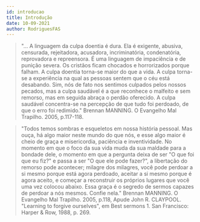 ```yaml
---
id: introducao
title: Introdução
date: 10-09-2021
author: RodriguesFAS
---
```


> "... A linguagem da culpa doentia é dura. Ela é exigente, abusiva, censurada, rejeitadora, acusadora, incriminatória, condenatória, reprovadora e repreensora. É uma linguagem de impaciência e de punição severa. Os cristãos ficam chocados e horrorizados porque falham. A culpa doentia torna-se maior do que a vida. A culpa torna-se a experiência na qual as pessoas sentem que o céu está desabando. Sim, nós de fato nos sentimos culpados pelos nossos pecados, mas a culpa saudável é a que reconhece o malfeito e sem remorso, mas em seguida abraça o perdão oferecido. A culpa saudável concentra-se na percepção de que tudo foi perdoado, de que o erro foi redimido."  Brennan MANNING. O Evangelho Mal Trapilho. 2005, p.117-118.


> "Todos temos sombras e esqueletos em nossa história pessoal. Mas ouça, há algo maior neste mundo do que nós, e esse algo maior é cheio de graça e misericordia, paciência e inventividade. No momento em que o foco da sua vida muda da sua maldade para a bondade dele, o momento em que a pergunta deixa de ser "O que foi que eu fiz?" e passa a ser "O que ele pode fazer?", a libertação do remorso pode acontecer; milagre dos milagres, você pode perdoar a si mesmo porque está agora perdoado, aceitar a si mesmo porque é agora aceito, e começar a reconstruir os próprios lugares que você uma vez colocou abaixo. Essa graça é o segredo de sermos capazes de perdoar a nós mesmos. Confie nela." Brennan MANNING. O Evangelho Mal Trapilho. 2005, p.118, Apude John R. CLAYPOOL. "Learning to forgive ourselves", em Best sermons 1. San Francisco: Harper & Row, 1988, p. 269.